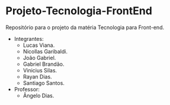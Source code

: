 # Projeto-Tecnologia-FrontEnd
Repositório para o projeto da matéria Tecnologia para Front-end.
* Integrantes:
  - Lucas Viana.
  - Nicollas Garibaldi.
  - João Gabriel.
  - Gabriel Brandão.
  - Vinicius Silas.
  - Rayan Dias.
  - Santiago Santos.
* Professor:
  - Ângelo Dias.
